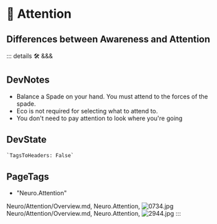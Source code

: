 # 💜 <neuro>Attention</neuro>

## Differences between Awareness and Attention

::: details 🛠 <dev>&&&</dev>

## DevNotes

- Balance a Spade on your hand. You must attend to the forces of the spade.
- Eco is not required for selecting what to attend to.
- You don't need to pay attention to look where you're going

## DevState

```py
`TagsToHeaders: False`
```

<h2>PageTags</h2>

- "Neuro.Attention"

Neuro/Attention/Overview.md, <dev>Neuro.Attention</dev>, ![0734.jpg](/PaperPhoto/0734.jpg)
Neuro/Attention/Overview.md, <dev>Neuro.Attention</dev>, ![2944.jpg](/PaperPhoto/2944.jpg)
:::
